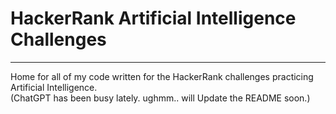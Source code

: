 # HackerRank Artificial Intelligence Challenges
---
Home for all of my code written for the HackerRank challenges practicing Artificial Intelligence.<br>
(ChatGPT has been busy lately. ughmm.. will Update the README soon.)
